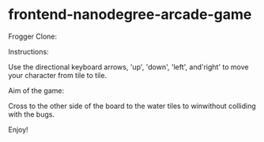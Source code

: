 frontend-nanodegree-arcade-game
===============================

Frogger Clone:

Instructions:

Use the directional keyboard arrows, 'up', 'down', 'left', and'right' to move your character from tile to tile.

Aim of the game:

Cross to the other side of the board to the water tiles to winwithout colliding with the bugs.

Enjoy!
